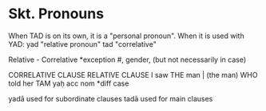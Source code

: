 # Skt. Pronouns


When TAD is on its own, it is a "personal pronoun".
When it is used with YAD:
yad 	"relative pronoun"
tad 	"correlative"


Relative - Correlative *exception
#, gender, (but not necessarily in case)

CORRELATIVE CLAUSE	RELATIVE CLAUSE
I saw THE man	|	(the man) WHO told her
      TAM			  yaḥ
      acc			  nom		*diff case
	  
yadā used for subordinate clauses
tadā used for main clauses
